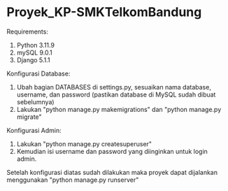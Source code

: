 # Proyek_KP-SMKTelkomBandung

Requirements:
1. Python 3.11.9
2. mySQL 9.0.1
3. Django 5.1.1

Konfigurasi Database:
1. Ubah bagian DATABASES di settings.py, sesuaikan nama database, username, dan password (pastikan database di MySQL sudah dibuat sebelumnya)
2. Lakukan "python manage.py makemigrations" dan "python manage.py migrate"

Konfigurasi Admin:
1. Lakukan "python manage.py createsuperuser"
2. Kemudian isi username dan password yang diinginkan untuk login admin.

Setelah konfigurasi diatas sudah dilakukan maka proyek dapat dijalankan menggunakan "python manage.py runserver"

